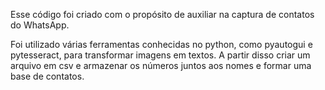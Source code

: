 Esse código foi criado com o propósito de auxiliar na captura de contatos do WhatsApp.

Foi utilizado várias ferramentas conhecidas no python, como pyautogui e pytesseract, para transformar imagens em textos. A partir disso criar um arquivo em csv e armazenar os números juntos
aos nomes e formar uma base de contatos.
